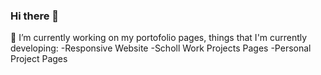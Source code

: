 ### Hi there 👋

🔭 I’m currently working on my portofolio pages, things that I'm currently developing:
-Responsive Website
-Scholl Work Projects Pages
-Personal Project Pages

<!--
**annisamalik/annisamalik** is a ✨ _special_ ✨ repository because its `README.md` (this file) appears on your GitHub profile.

Here are some ideas to get you started:



- 🌱 I’m currently learning Typescript, ReactJs, and mostly about Web Development

